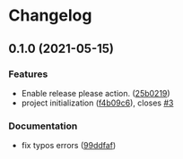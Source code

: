 # Changelog

## 0.1.0 (2021-05-15)


### Features

* Enable release please action. ([25b0219](https://www.github.com/NotANameServer/incipyt/commit/25b02197131c120a6efa2e6bcb454ebe4066cda4))
* project initialization ([f4b09c6](https://www.github.com/NotANameServer/incipyt/commit/f4b09c6ea5fa82b4324a73ba5c541eb47b149e76)), closes [#3](https://www.github.com/NotANameServer/incipyt/issues/3)


### Documentation

* fix typos errors ([99ddfaf](https://www.github.com/NotANameServer/incipyt/commit/99ddfafc9aa1a90a31aeccf73906100676bc61e3))
